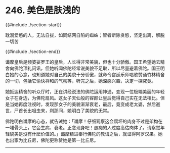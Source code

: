 # 246. 美色是肤浅的
{{#include ./section-start}}

耽溺爱慾的人，无法自拔，如同结网自陷的蜘蛛；智者断除贪慾，坚定出离，解脱一切苦

{{#include ./section-end}}

谶摩皇后是频婆娑罗王的皇后，人长得非常美貌，但也十分骄傲。国王希望她去精舍向佛陀顶礼问讯，但她听闻佛陀经常说美貌不足取，所以尽量避着佛陀。国王明白她的心念，也知道她对自己的美貌十分骄傲，就命令宫廷乐师唱歌赞诵竹林精舍的一切，包括它愉快祥和的气氛等，听完之后，她深感兴趣，决定一探究竟。

她抵达精舍的听众厅时，正在讲经说法的佛陀运用神通，变现一位极端美丽的年轻女子在身边，为佛陀扇风。这女子天仙般的容颜让皇后觉得自己实在无法相比。但是当她再度注视时，发现那女子的美貌渐渐衰老，最后，竟变成老太婆，然后逝世，尸首长出咀虫来，刹那间，她明白了美貌的无常。

佛陀明白谶摩的心态，就告诫她：「谶摩！仔细观察这会腐坏的肉身不过是架构在一堆骨头上，它会生病、衰老。正念现身吧！愚痴的人过度高估肉体了。请察觉年轻貌美是没有什麽价值的。」谶摩精进奉行佛陀的教诲之后，就证得阿罗汉果。她也出家为比丘尼，佛陀更称赞她是第一比丘尼。


---



[^1]: 请参考【277. 佛陀赞歎吉离瞿昙弥比丘尼】类似的故事。

